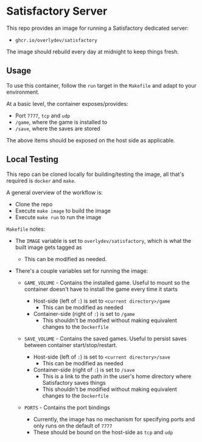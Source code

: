 # Satisfactory Server

This repo provides an image for running a Satisfactory dedicated server:

- `ghcr.io/overlydev/satisfactory`

The image should rebuild every day at midnight to keep things fresh.

## Usage

To use this container, follow the `run` target in the `Makefile` and adapt to your environment.

At a basic level, the container exposes/provides:
- Port `7777`, `tcp` and `udp`
- `/game`, where the game is installed to
- `/save`, where the saves are stored

The above items should be exposed on the host side as applicable.

## Local Testing

This repo can be cloned locally for building/testing the image, all that's required is `docker` and `make`.

A general overview of the workflow is:

- Clone the repo
- Execute `make image` to build the image
- Execute `make run` to run the image

`Makefile` notes:

- The `IMAGE` variable is set to `overlydev/satisfactory`, which is what the built image gets tagged as
    - This can be modified as needed.
- There's a couple variables set for running the image:

    - `GAME_VOLUME` - Contains the installed game. Useful to mount so the container doesn't have to install the game every time it starts
        - Host-side (left of `:`) is set to `<current directory>/game`
            - This can be modified as needed
        - Container-side (right of `:`) is set to `/game`
            - This shouldn't be modified without making equivalent changes to the `Dockerfile`

    - `SAVE_VOLUME` - Contains the saved games. Useful to persist saves between container start/stop/restart.
        - Host-side (left of `:`) is set to `<current directory>/save`
            - This can be modified as needed
        - Container-side (right of `:`) is set to `/save`
            - This is a link to the path in the user's home directory where Satisfactory saves things
            - This shouldn't be modified without making equivalent changes to the `Dockerfile`

    - `PORTS` - Contains the port bindings
        - Currently, the image has no mechanism for specifying ports and only runs on the default of `7777`
        - These should be bound on the host-side as `tcp` and `udp`
